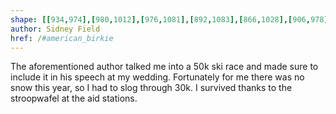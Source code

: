 ```yaml
---
shape: [[934,974],[980,1012],[976,1081],[892,1083],[866,1028],[906,978],[906,936],[862,854],[862,713],[869,652],[862,425],[879,332],[936,328],[951,360],[951,454],[948,770],[940,928],[928,949]]
author: Sidney Field
href: /#american_birkie
---
```

The aforementioned author talked me into a 50k ski race and made sure to include it in his speech at my wedding.  Fortunately for me there was no snow this year, so I had to slog through 30k. I survived thanks to the stroopwafel at the aid stations.
